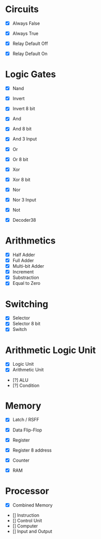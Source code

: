 <!--
 * @Author: Dongze Yang
 * @Date: 2024-01-27 13:27:00
 * @LastEditors: Dongze Yang
 * @LastEditTime: 2024-01-27 13:33:54
 * @Description: 
-->

# Circuits
- [x] Always False
- [x] Always True
- [x] Relay Default Off
- [x] Relay Default On


# Logic Gates
- [x] Nand
- [x] Invert
- [x] Invert 8 bit
- [x] And
- [x] And 8 bit
- [x] And 3 Input
- [x] Or
- [x] Or 8 bit
- [x] Xor
- [x] Xor 8 bit
- [x] Nor
- [x] Nor 3 Input
- [x] Not
- [x] Decoder38


# Arithmetics
- [x] Half Adder
- [x] Full Adder
- [x] Multi-bit Adder
- [x] Increment
- [x] Substraction
- [x] Equal to Zero

# Switching
- [x] Selector
- [x] Selector 8 bit
- [x] Switch

# Arithmetic Logic Unit
- [x] Logic Unit
- [x] Arithmetic Unit
- [?] ALU
- [?] Condition

# Memory
- [x] Latch / RSFF
- [x] Data Flip-Flop
- [x] Register
- [x] Register 8 address
- [x] Counter
- [x] RAM


# Processor
- [x] Combined Memory
- [] Instruction
- [] Control Unit
- [] Computer
- [] Input and Output

